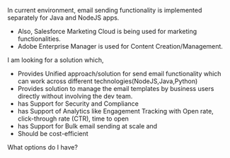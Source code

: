 In current environment, email sending functionality is implemented separately for Java and NodeJS apps.
- Also, Salesforce Marketing Cloud is being used for marketing functionalities.
- Adobe Enterprise Manager is used for Content Creation/Management.
  
I am looking for a solution which,
  - Provides Unified approach/solution for send email functionality which can work across different technologies(NodeJS,Java,Python)
  - Provides solution to  manage the email templates by business users directly without involving the dev team.
  - has Support for Security and Compliance
  - has Support of Analytics like Engagement Tracking	with Open rate, click-through rate (CTR), time to open
  - has Support for Bulk email sending at scale and
  - Should be cost-efficient
    
What options do I have?
